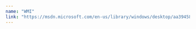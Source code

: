 ```yaml
---
name: "WMI"
link: "https://msdn.microsoft.com/en-us/library/windows/desktop/aa394582%28v=vs.85%29.aspx"
---
```

